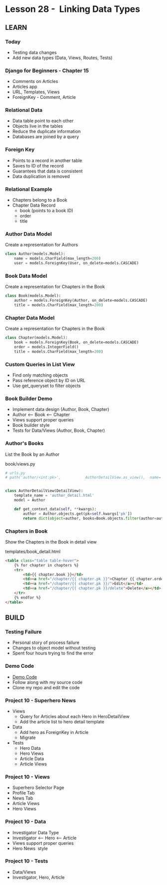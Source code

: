 # Lesson 28 -  Linking Data Types


## LEARN

### Today
* Testing data changes
* Add new data types (Data, Views, Routes, Tests)


### Django for Beginners - Chapter 15 
- Comments on Articles
- Articles app
- URL, Templates, Views
- ForeignKey - Comment, Article


### Relational Data
* Data table point to each other
* Objects live in the tables
* Reduce the duplicate information
* Databases are joined by a query


### Foreign Key
* Points to a record in another table
* Saves to ID of the record
* Guarantees that data is consistent
* Data duplication is removed


### Relational Example
* Chapters belong to a Book
* Chapter Data Record
    * book  (points to a book ID)
    * order
    * title


### Author Data Model
Create a representation for Authors

```python
class Author(models.Model):
    name = models.CharField(max_length=200)
    user = models.ForeignKey(User, on_delete=models.CASCADE)

```


### Book Data Model
Create a representation for Chapters in the Book

```python
class Book(models.Model):
    author = models.ForeignKey(Author, on_delete=models.CASCADE)
    title = models.CharField(max_length=200)
```


### Chapter Data Model
Create a representation for Chapters in the Book

```python
class Chapter(models.Model):
    book = models.ForeignKey(Book, on_delete=models.CASCADE)
    order = models.IntegerField()
    title = models.CharField(max_length=200)
```


### Custom Queries in List View
* Find only matching objects
* Pass reference object by ID on URL
* Use get_queryset to filter objects


### Book Builder Demo

- Implement data design (Author, Book, Chapter)
- Author <-- Book <-- Chapter
- Views support proper queries
- Book builder style
- Tests for Data/Views (Author, Book, Chapter)


### Author's Books
List the Book by an Author

book/views.py

```python
# urls.py
# path('author/<int:pk>',           AuthorDetailView.as_view(),  name='author_detail'),


class AuthorDetailView(DetailView):
    template_name = 'author_detail.html'
    model = Author

    def get_context_data(self, **kwargs):
        author = Author.objects.get(pk=self.kwargs['pk'])
        return dict(object=author, books=Book.objects.filter(author=author))

```


### Chapters in Book
Show the Chapters in the Book in detail view

templates/book_detail.html

```html
<table class="table table-hover">
    {% for chapter in chapters %}
    <tr>
        <td>{{ chapter.book }}</td>
        <td><a href="/chapter/{{ chapter.pk }}">Chapter {{ chapter.order }} - {{ chapter.title }}</a></td>
        <td><a href="/chapter/{{ chapter.pk }}/">Edit</a></td>
        <td><a href="/chapter/{{ chapter.pk }}/delete">Delete</a></td>
    </tr>
    {% endfor %}
</table>
```



## BUILD

### Testing Failure
* Personal story of process failure
* Changes to object model without testing
* Spent four hours trying to find the error


### Demo Code
* [Demo Code](https://github.com/Mark-Seaman/BACS350/tree/main/week10/BookBuilder)
* Follow along with my source code
* Clone my repo and edit the code


### Project 10 - Superhero News
- Views
    - Query for Articles about each Hero in HeroDetailView
    - Add the article list to hero detail template
- Data
    - Add hero as ForeignKey in Article
    - Migrate
- Tests
    - Hero Data
    - Hero Views
    - Article Data
    - Article Views


### Project 10 - Views
- Superhero Selector Page
- Profile Tab
- News Tab
- Article Views
- Hero Views


### Project 10 - Data
- Investigator Data Type
- Investigator <-- Hero <-- Article
- Views support proper queries
- Hero News  style


### Project 10 - Tests 
-  Data/Views 
- Investigator, Hero, Article


